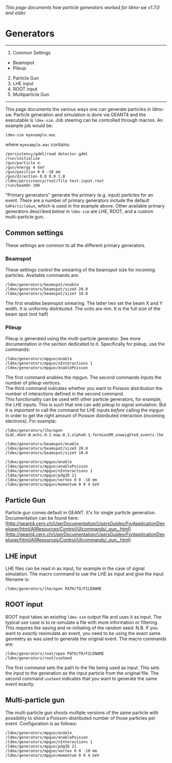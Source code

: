 _This page documents how particle generators worked for ldmx-sw v1.7.0 and older._

# Generators

***
1. Common Settings
- Beamspot
- Pileup
2. Particle Gun
3. LHE input
4. ROOT input
5. Multiparticle Gun
***

This page documents the various ways one can generate particles in ldmx-sw.  Particle generation and simulation is done via GEANT4 and the executable is `ldmx-sim`.  Job steering can be controlled through macros.  An example job would be:
```
ldmx-sim myexample.mac
```
where `myexample.mac` contains:
```
/persistency/gdml/read detector.gdml
/run/initialize
/gun/particle e-
/gun/energy 4 GeV
/gun/position 0 0 -10 mm
/gun/direction 0.0 0.0 1.0 
/ldmx/persistency/root/file test-input.root
/run/beamOn 100
```
"Primary generators" generate the primary (e.g. input) particles for an event.  There are a number of primary generators include the default `G4ParticleGun`, which is used in the example above.  Other available primary generators described below in `ldmx-sim` are LHE, ROOT, and a custom multi-particle gun.

## Common settings

These settings are common to all the different primary generators.

### Beamspot

These settings control the smearing of the beamspot size for incoming particles.  Available commands are:
```
/ldmx/generators/beamspot/enable
/ldmx/generators/beamspot/sizeX 20.0
/ldmx/generators/beamspot/sizeY 10.0
```
The first enables beamspot smearing.  The latter two set the beam X and Y width.  It is uniformly distributed.  The units are mm.  It is the full size of the beam spot (not half)

### Pileup 

Pileup is generated using the multi-particle generator.  See more documentation in the section dedicated to it.  Specifically for pileup, use the commands:
```
/ldmx/generators/mpgun/enable
/ldmx/generators/mpgun/nInteractions 1
/ldmx/generators/mpgun/enablePoisson
```

The first command enables the mpgun.  The second commands inputs the number of pileup vertices.  
The third command indicates whether you want to Poisson distribution the number of interactions defined in the second command.  
This functionality can be used with other particle generators, for example, the LHE inputs.  This is such that one can add pileup to signal simulation.  But it is *important* to call the command for LHE inputs *before* calling the mpgun in order to get the right amount of Poisson distributed interaction (incoming electrons). For example:
```
/ldmx/generators/lhe/open SLAC.4GeV.W.mchi.0.1.map.0.3.alpha0.1.fermionDM_unweighted_events.lhe

/ldmx/generators/beamspot/enable
/ldmx/generators/beamspot/sizeX 20.0
/ldmx/generators/beamspot/sizeY 10.0

/ldmx/generators/mpgun/enable
/ldmx/generators/mpgun/enablePoisson
/ldmx/generators/mpgun/nInteractions 1
/ldmx/generators/mpgun/pdgID 11
/ldmx/generators/mpgun/vertex 0 0 -10 mm
/ldmx/generators/mpgun/momentum 0 0 4 GeV
```

## Particle Gun

Particle gun comes default in GEANT.  It's for single particle generation.  Documentation can be found here:
[http://geant4.cern.ch/UserDocumentation/UsersGuides/ForApplicationDeveloper/html/AllResources/Control/UIcommands/_gun_.html](http://geant4.cern.ch/UserDocumentation/UsersGuides/ForApplicationDeveloper/html/AllResources/Control/UIcommands/_gun_.html)

## LHE input

LHE files can be read in as input, for example in the case of signal simulation.  The macro command to use the LHE as input and give the input filename is:
```
/ldmx/generators/lhe/open PATH/TO/FILENAME
```

## ROOT input

ROOT input takes an existing `ldmx-sim` output file and uses it as input.  The typical use case is to re-simulate a file with more information or filtering.  This requires the saving and re-initiating of the random seed.  N.B. If you want to _exactly_ resimulate an event, you need to be using the exact same geometry as was used to generate the original event.  The macro commands are:
```
/ldmx/generators/root/open PATH/TO/FILENAME
/ldmx/generators/root/useSeed
```
The first command sets the path to the file being used as input.  This sets the input to the generation as the input particle from the original file.  The second command `useSeed` indicates that you want to generate the same event exactly.  

## Multi-particle gun

The multi-particle gun shoots multiple versions of the same particle with possibility to shoot a Poisson-distributed number of those particles per event.  Configuration is as follows:
```
/ldmx/generators/mpgun/enable
/ldmx/generators/mpgun/enablePoisson
/ldmx/generators/mpgun/nInteractions 1
/ldmx/generators/mpgun/pdgID 11
/ldmx/generators/mpgun/vertex 0 0 -10 mm
/ldmx/generators/mpgun/momentum 0 0 4 GeV
```